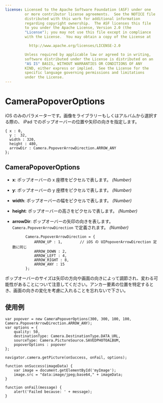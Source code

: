 ```yaml
---
license: Licensed to the Apache Software Foundation (ASF) under one
         or more contributor license agreements.  See the NOTICE file
         distributed with this work for additional information
         regarding copyright ownership.  The ASF licenses this file
         to you under the Apache License, Version 2.0 (the
         "License"); you may not use this file except in compliance
         with the License.  You may obtain a copy of the License at

           http://www.apache.org/licenses/LICENSE-2.0

         Unless required by applicable law or agreed to in writing,
         software distributed under the License is distributed on an
         "AS IS" BASIS, WITHOUT WARRANTIES OR CONDITIONS OF ANY
         KIND, either express or implied.  See the License for the
         specific language governing permissions and limitations
         under the License.
---
```


CameraPopoverOptions
====================

iOS のみのパラメーターです。画像をライブラリーもしくはアルバムから選択する際の、 iPad でのポップオーバーの位置や矢印の向きを指定します。 

    { x : 0,
      y :  32,
      width : 320,
      height : 480,
      arrowDir : Camera.PopoverArrowDirection.ARROW_ANY
    };

CameraPopoverOptions
--------------------

- __x__: ポップオーバーの x 座標をピクセルで表します。 _(Number)_

- __y__: ポップオーバーの y 座標をピクセルで表します。 _(Number)_

- __width__: ポップオーバーの幅をピクセルで表します。 _(Number)_

- __height__: ポップオーバーの高さをピクセルで表します。 _(Number)_

- __arrowDir__: ポップオーバーの矢印の向きを表します。 `Camera.PopoverArrowDirection` で定義されます。 _(Number)_

            Camera.PopoverArrowDirection = {
                ARROW_UP : 1,        // iOS の UIPopoverArrowDirection 定数に同じ
                ARROW_DOWN : 2,
                ARROW_LEFT : 4,
                ARROW_RIGHT : 8,
                ARROW_ANY : 15
            };

ポップオーバーのサイズは矢印の方向や画面の向きによって調節され、変わる可能性があることについて注意してください。アンカー要素の位置を特定するとき、画面の向きの変化を考慮に入れることを忘れないで下さい。

使用例
-------------

    var popover = new CameraPopoverOptions(300, 300, 100, 100, Camera.PopoverArrowDirection.ARROW_ANY);
    var options = {
        quality: 50,
        destinationType: Camera.DestinationType.DATA_URL,
        sourceType: Camera.PictureSource.SAVEDPHOTOALBUM,
        popoverOptions : popover
    };

    navigator.camera.getPicture(onSuccess, onFail, options);

    function onSuccess(imageData) {
        var image = document.getElementById('myImage');
        image.src = "data:image/jpeg;base64," + imageData;
    }

    function onFail(message) {
        alert('Failed because: ' + message);
    }

